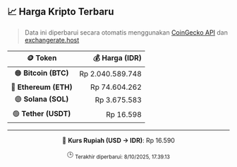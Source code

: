 

<!-- HARGA_KRIPTO -->
## 📈 Harga Kripto Terbaru

> Data ini diperbarui secara otomatis menggunakan [CoinGecko API](https://www.coingecko.com/) dan [exchangerate.host](https://exchangerate.host/)

<div align="center">

| 🪙 Token | 💰 Harga (IDR) |
|:------:|---------------:|
| 🟠 **Bitcoin (BTC)**   | Rp 2.040.589.748 |
| 🔵 **Ethereum (ETH)**  | Rp 74.604.262 |
| 🟣 **Solana (SOL)**    | Rp 3.675.583 |
| 🟢 **Tether (USDT)**   | Rp 16.598 |

---

💱 **Kurs Rupiah (USD → IDR)**: Rp 16.590

🕒 <sub>Terakhir diperbarui: 8/10/2025, 17.39.13</sub>

</div>
<!-- /HARGA_KRIPTO -->